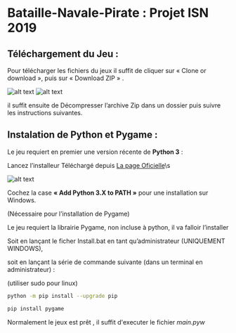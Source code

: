 # Bataille-Navale-Pirate : Projet ISN 2019

## Téléchargement du Jeu :

Pour télécharger les fichiers du jeux il suffit de cliquer sur « Clone or download », puis sur « Download ZIP » .

![alt text](https://imgur.com/plFHFUO.png)
![alt text](https://imgur.com/jDkpQC8.png)



il suffit ensuite de Décompresser l’archive Zip dans un dossier puis suivre les instructions suivantes.

## Instalation de Python et Pygame :

Le jeu requiert en premier une version récente de **Python 3** :


Lancez l’installeur Téléchargé depuis  [La page Oficielle](https://www.python.org/downloads/)\s


![alt text](https://imgur.com/4Fsg1yP.png)


Cochez la case **« Add Python 3.X to PATH »** pour une installation sur Windows.

(Nécessaire pour l’installation de Pygame)


Le jeu requiert la librairie Pygame, non incluse à python, il va falloir l’installer

Soit en lançant le ficher  Install.bat en tant qu’administrateur (UNIQUEMENT WINDOWS),

soit en lançant la série de commande suivante (dans un terminal en administrateur) :



(utiliser sudo pour linux)
```bash
python -m pip install --upgrade pip

pip install pygame
```

Normalement le jeux est prêt , il suffit d'executer le fichier *main.pyw*
